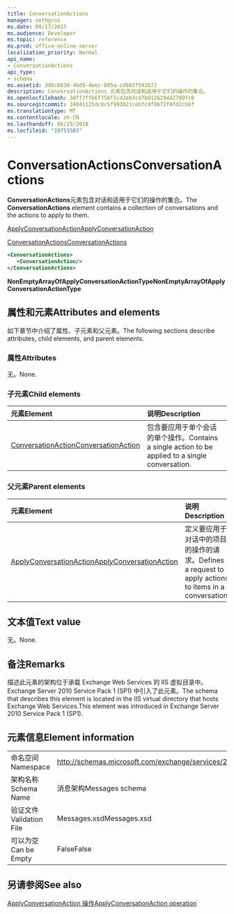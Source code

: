 ```yaml
---
title: ConversationActions
manager: sethgros
ms.date: 09/17/2015
ms.audience: Developer
ms.topic: reference
ms.prod: office-online-server
localization_priority: Normal
api_name:
- ConversationActions
api_type:
- schema
ms.assetid: 3d6c663d-4bd9-4eec-b95a-cd683f592672
description: ConversationActions 元素包含对话和适用于它们的操作的集合。
ms.openlocfilehash: 3dff7ff66f758f1cd2eb3cd7b8126294d2799fc0
ms.sourcegitcommit: 34041125dc8c5f993b21cebfc4f8b72f0fd2cb6f
ms.translationtype: MT
ms.contentlocale: zh-CN
ms.lasthandoff: 06/25/2018
ms.locfileid: "19753583"
---
```

# <a name="conversationactions"></a><span data-ttu-id="9b2f2-103">ConversationActions</span><span class="sxs-lookup"><span data-stu-id="9b2f2-103">ConversationActions</span></span>

<span data-ttu-id="9b2f2-104">**ConversationActions**元素包含对话和适用于它们的操作的集合。</span><span class="sxs-lookup"><span data-stu-id="9b2f2-104">The **ConversationActions** element contains a collection of conversations and the actions to apply to them.</span></span> 
  
[<span data-ttu-id="9b2f2-105">ApplyConversationAction</span><span class="sxs-lookup"><span data-stu-id="9b2f2-105">ApplyConversationAction</span></span>](applyconversationaction.md)
  
[<span data-ttu-id="9b2f2-106">ConversationActions</span><span class="sxs-lookup"><span data-stu-id="9b2f2-106">ConversationActions</span></span>](conversationactions.md)
  
```XML
<ConversationActions>
   <ConversationAction/>
</ConversationActions>
```

 <span data-ttu-id="9b2f2-107">**NonEmptyArrayOfApplyConversationActionType**</span><span class="sxs-lookup"><span data-stu-id="9b2f2-107">**NonEmptyArrayOfApplyConversationActionType**</span></span>
## <a name="attributes-and-elements"></a><span data-ttu-id="9b2f2-108">属性和元素</span><span class="sxs-lookup"><span data-stu-id="9b2f2-108">Attributes and elements</span></span>

<span data-ttu-id="9b2f2-109">如下章节中介绍了属性、子元素和父元素。</span><span class="sxs-lookup"><span data-stu-id="9b2f2-109">The following sections describe attributes, child elements, and parent elements.</span></span>
  
### <a name="attributes"></a><span data-ttu-id="9b2f2-110">属性</span><span class="sxs-lookup"><span data-stu-id="9b2f2-110">Attributes</span></span>

<span data-ttu-id="9b2f2-111">无。</span><span class="sxs-lookup"><span data-stu-id="9b2f2-111">None.</span></span>
  
### <a name="child-elements"></a><span data-ttu-id="9b2f2-112">子元素</span><span class="sxs-lookup"><span data-stu-id="9b2f2-112">Child elements</span></span>

|<span data-ttu-id="9b2f2-113">**元素**</span><span class="sxs-lookup"><span data-stu-id="9b2f2-113">**Element**</span></span>|<span data-ttu-id="9b2f2-114">**说明**</span><span class="sxs-lookup"><span data-stu-id="9b2f2-114">**Description**</span></span>|
|:-----|:-----|
|[<span data-ttu-id="9b2f2-115">ConversationAction</span><span class="sxs-lookup"><span data-stu-id="9b2f2-115">ConversationAction</span></span>](conversationaction.md) <br/> |<span data-ttu-id="9b2f2-116">包含要应用于单个会话的单个操作。</span><span class="sxs-lookup"><span data-stu-id="9b2f2-116">Contains a single action to be applied to a single conversation.</span></span>  <br/> |
   
### <a name="parent-elements"></a><span data-ttu-id="9b2f2-117">父元素</span><span class="sxs-lookup"><span data-stu-id="9b2f2-117">Parent elements</span></span>

|<span data-ttu-id="9b2f2-118">**元素**</span><span class="sxs-lookup"><span data-stu-id="9b2f2-118">**Element**</span></span>|<span data-ttu-id="9b2f2-119">**说明**</span><span class="sxs-lookup"><span data-stu-id="9b2f2-119">**Description**</span></span>|
|:-----|:-----|
|[<span data-ttu-id="9b2f2-120">ApplyConversationAction</span><span class="sxs-lookup"><span data-stu-id="9b2f2-120">ApplyConversationAction</span></span>](applyconversationaction.md) <br/> |<span data-ttu-id="9b2f2-121">定义要应用于对话中的项目的操作的请求。</span><span class="sxs-lookup"><span data-stu-id="9b2f2-121">Defines a request to apply actions to items in a conversation.</span></span>  <br/> |
   
## <a name="text-value"></a><span data-ttu-id="9b2f2-122">文本值</span><span class="sxs-lookup"><span data-stu-id="9b2f2-122">Text value</span></span>

<span data-ttu-id="9b2f2-123">无。</span><span class="sxs-lookup"><span data-stu-id="9b2f2-123">None.</span></span>
  
## <a name="remarks"></a><span data-ttu-id="9b2f2-124">备注</span><span class="sxs-lookup"><span data-stu-id="9b2f2-124">Remarks</span></span>

<span data-ttu-id="9b2f2-125">描述此元素的架构位于承载 Exchange Web Services 的 IIS 虚拟目录中。Exchange Server 2010 Service Pack 1 (SP1) 中引入了此元素。</span><span class="sxs-lookup"><span data-stu-id="9b2f2-125">The schema that describes this element is located in the IIS virtual directory that hosts Exchange Web Services.This element was introduced in Exchange Server 2010 Service Pack 1 (SP1).</span></span>
  
## <a name="element-information"></a><span data-ttu-id="9b2f2-126">元素信息</span><span class="sxs-lookup"><span data-stu-id="9b2f2-126">Element information</span></span>

|||
|:-----|:-----|
|<span data-ttu-id="9b2f2-127">命名空间</span><span class="sxs-lookup"><span data-stu-id="9b2f2-127">Namespace</span></span>  <br/> |http://schemas.microsoft.com/exchange/services/2006/messages  <br/> |
|<span data-ttu-id="9b2f2-128">架构名称</span><span class="sxs-lookup"><span data-stu-id="9b2f2-128">Schema Name</span></span>  <br/> |<span data-ttu-id="9b2f2-129">消息架构</span><span class="sxs-lookup"><span data-stu-id="9b2f2-129">Messages schema</span></span>  <br/> |
|<span data-ttu-id="9b2f2-130">验证文件</span><span class="sxs-lookup"><span data-stu-id="9b2f2-130">Validation File</span></span>  <br/> |<span data-ttu-id="9b2f2-131">Messages.xsd</span><span class="sxs-lookup"><span data-stu-id="9b2f2-131">Messages.xsd</span></span>  <br/> |
|<span data-ttu-id="9b2f2-132">可以为空</span><span class="sxs-lookup"><span data-stu-id="9b2f2-132">Can be Empty</span></span>  <br/> |<span data-ttu-id="9b2f2-133">False</span><span class="sxs-lookup"><span data-stu-id="9b2f2-133">False</span></span>  <br/> |
   
## <a name="see-also"></a><span data-ttu-id="9b2f2-134">另请参阅</span><span class="sxs-lookup"><span data-stu-id="9b2f2-134">See also</span></span>



[<span data-ttu-id="9b2f2-135">ApplyConversationAction 操作</span><span class="sxs-lookup"><span data-stu-id="9b2f2-135">ApplyConversationAction operation</span></span>](applyconversationaction-operation.md)

